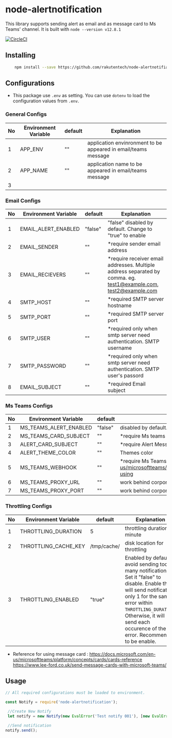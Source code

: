 # node-alertnotification

This library supports sending alert as email and as message card to Ms Teams' channel. It is built with `node --version v12.8.1`

[![CircleCI](https://circleci.com/gh/rakutentech/node-alertnotification/tree/master.svg?style=svg)](https://circleci.com/gh/rakutentech/node-alertnotification/tree/master)

## Installing

```bash
    npm install --save https://github.com/rakutentech/node-alertnotifiation
```

## Configurations

* This package use `.env` as setting. You can use `dotenv` to load the configuration values from `.env`.

### General Configs

|No   |Environment Variable    |default   |Explanation   |
|---|---|---|---|
|1   |APP_ENV   | "" | application envinronment to be appeared in email/teams message     |
|2   |APP_NAME   | ""  | application name to be appeared in email/teams message   |
|3   |   |   |   |

### Email Configs

|No   |Environment Variable    |default       |Explanation   |
|---|---|---|---|
|1   |EMAIL_ALERT_ENABLED   |"false"    |"false" disabled by default. Change to "true" to enable     |
|2   |EMAIL_SENDER   |""   | *require sender email address   |
|3   |EMAIL_RECIEVERS   | ""  | *require receiver email addresses. Multiple address separated by comma. eg. test1@example.com, test2@example.com   |
|4   |SMTP_HOST   |""  | *required SMTP server hostname   |
|5   |SMTP_PORT   |"" | *required SMTP server port  |
|6   |SMTP_USER   |""   | *required only when smtp server need authentication. SMTP username   |
|7   |SMTP_PASSWORD   |""   |*required only when smtp server need authentication. SMTP user's passord   |
8    |EMAIL_SUBJECT|""|*required Email subject|

### Ms Teams Configs

|No   |Environment Variable    |default   |Explanation   |
|---|---|---|---|
|1   |MS_TEAMS_ALERT_ENABLED   |  "false" |  disabled by default. Change to "true" to enable   |
|2   |MS_TEAMS_CARD_SUBJECT   |""   | *require Ms teams card subject  |
|3   |ALERT_CARD_SUBJECT   |""   | *require Alert MessageCard subject   |
|4   |ALERT_THEME_COLOR   |""   |Themes color   |
|5   |MS_TEAMS_WEBHOOK   |""   |*require Ms Teams webhook. <https://docs.microsoft.com/en-us/microsoftteams/platform/concepts/connectors/connectors-using> |
|6   |MS_TEAMS_PROXY_URL   |""   |work behind corporate proxy   |
|7   |MS_TEAMS_PROXY_PORT   |""   |work behind corporate proxy   |

### Throttling Configs

|No   |Environment Variable    |default   |Explanation   |
|---|---|---|---|
|1   |THROTTLING_DURATION   | 5 | throttling duration in minute     |
|2   |THROTTLING_CACHE_KEY   | /tmp/cache/  | disk location for throttling    |
|3   |THROTTLING_ENABLED  | "true"  | Enabled by default to avoid sending too many notification. Set it "false" to disable. Enable this it will send notification only 1 for the same error within `THROTTLING_DURATION`. Otherwise, it will send each occurence of the error. Recommended to be enable. |

* Reference for using message card :
<https://docs.microsoft.com/en-us/microsoftteams/platform/concepts/cards/cards-reference>
<https://www.lee-ford.co.uk/send-message-cards-with-microsoft-teams/>

## Usage

```javascript
// All required configurations must be loaded to environment.

const Notify = require('node-alertnotification');

 //Create New Notify
 let notify = new Notify(new EvalError('Test notify 001'), [new EvalError('Test notify 001'), new EvalError('Test notify 002')])

 //Send notification
notify.send();

```
